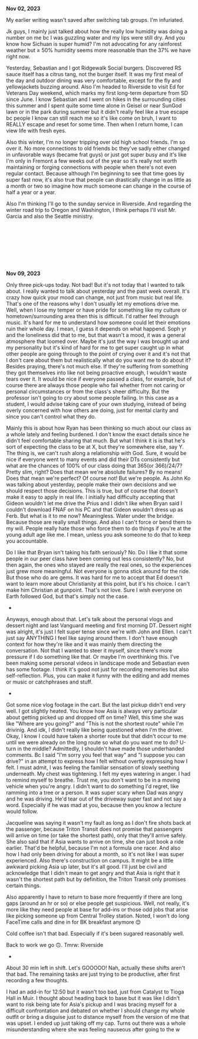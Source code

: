 **Nov 02, 2023**

My earlier writing wasn't saved after switching tab groups. I'm infuriated.

Jk guys, I mainly just talked about how the really low humidity was doing a number on me bc I was guzzling water and my lips were still dry. And you know how Sichuan is super humid? I'm not advocating for any rainforest weather but ≥ 50% humidity seems more reasonable than the 37% we have right now. 

Yesterday, Sebastian and I got Ridgewalk Social burgers. Discovered RS sauce itself has a citrus tang, not the burger itself. It was my first meal of the day and outdoor dining was very comfortable, except for the fly and yellowjackets buzzing around. Also I'm headed to Riverside to visit Ed for Veterans Day weekend, which marks my first long-term departure from SD since June. I know Sebastian and I went on hikes in the surrounding cities this summer and I spent quite some time alone in Geisel or near SunGod lawn or in the park during summer but it didn't really feel like a true escape bc people I know can still reach me so it's like come on bruh, I want to REALLY escape and reset for some time. Then when I return home, I can view life with fresh eyes. 

Also this winter, I'm no longer tripping over old high school friends. I'm so over it. No more connections to old friends bc they've sadly either changed in unfavorable ways (became frat guys) or just got super busy and it's like I'm only in Fremont a few weeks out of the year so it's really not worth maintaining or forging connections with people when there's not even regular contact. Because although I'm beginning to see that time goes by super fast now, it's also true that people can drastically change in as little as a month or two so imagine how much someone can change in the course of half a year or a year.

Also I'm thinking I'll go to the sunday service in Riverside. And regarding the winter road trip to Oregon and Washington, I think perhaps I'll visit Mr. Garcia and also the Seattle ministry. 


&nbsp;

&nbsp;

&nbsp;

&nbsp;

**Nov 09, 2023**

Only three pick-ups today. Not bad! But it's not today that I wanted to talk about. I really wanted to talk about yesterday and the past week overall. It's crazy how quick your mood can change, not just from music but real life. That's one of the reasons why I don't usually let my emotions drive me. Well, when I lose my temper or have pride for something like my culture or hometown/surrounding area then this is difficult. I'd rather feel through music. It's hard for me to understand how someone could let their emotions ruin their whole day. I mean, I guess it depends on what happend. Soph yr and the loneliness did that to me, but that wasn't a mood, it was a general atmosphere that loomed over. Maybe it's just the way I was brought up and my personality but it's kind of hard for me to get super caught up in what other people are going through to the point of crying over it and it's not that I don't care about them but realistically what do you want me to do about it? Besides praying, there's not much else. If they're suffering from something they got themselves into like not being proactive enough, I wouldn't waste tears over it. It would be nice if everyone passed a class, for example, but of course there are always those people who fail whether from not caring or personal circumstances or from the class's sheer difficulty. But the professor isn't going to cry about some people failing. In this case as a student, I would advise taking care of your own studying, instead of being overly concerned with how others are doing, just for mental clarity and since you can't control what they do. 

Mainly this is about how Ryan has been thinking so much about our class as a whole lately and feeling burdened. I don't know the exact details since he didn't feel comfortable sharing that much. But what I think it is is that he's sort of expecting the class to be at X, but they're somewhere else, say Y. The thing is, we can't rush along a relationship with God. Sure, it would be nice if everyone went to many events and did their DTs consistently but what are the chances of 100% of our class doing that 365(or 366)/24/7? Pretty slim, right? Does that mean we're absolute failures? By no means! Does that mean we're perfect? Of course not! But we're people. As John Ko was talking about yesterday, people make their own decisions and we should respect those decisions. This is true, but of course that doesn't make it easy to apply in real life. I initially had difficulty accepting that Gideon wouldn't let me drive the Prius and I didn't like when Bryan said I couldn't download FNAF on his PC and that Gideon wouldn't dress up as Ferb. But what is it to me now? Meaningless. Water under the bridge. Because those are really small things. And also I can't force or bend them to my will. People really hate those who force them to do things if you're at the young adult age like me. I mean, unless you ask someone to do that to keep you accountable.

Do I like that Bryan isn't taking his faith seriously? No. Do I like it that some people in our peer class have been coming out less consistently? No, but then again, the ones who stayed are really the real ones, so the experiences just grew more meaningful. Not everyone is gonna stick around for the ride. But those who do are gems. It was hard for me to accept that Ed doesn't want to learn more about Christianity at this point, but it's his choice. I can't make him Christian at gunpoint. That's not love. Sure I wish everyone on Earth followed God, but that's simply not the case.

-

Anyways, enough about that. Let's talk about the personal vlogs and dessert night and last Vanguard meeting and first morning DT. Dessert night was alright, it's just I felt super tense since we're with John and Ellen. I can't just say ANYTHING I feel like saying around them. I don't have enough context for how they're like and it was mainly them directing the conversation. Not that I wanted to steer it myself, since there's more pressure if I do something like that. Or maybe I'm overthinking this. I've been making some personal videos in landscape mode and Sebastian even has some footage. I think it's good not just for recording memories but also self-reflection. Plus, you can make it funny with the editing and add memes or music or catchphrases and stuff.

-

Got some nice vlog footage in the cart. But the last pickup didn't end very well. I got slightly heated. You know how Asia is always very particular about getting picked up and dropped off on time? Well, this time she was like "Where are you going?" and "This is not the shortest route" while I'm drivinig. And idk, I didn't really like being questioned when I'm the driver. Okay, I know I could have taken a shorter route but that didn't occur to me until we were already on the long route so what do you want me to do? U-turn in the middle? Admittedly, I shouldn't have made those underhanded comments. Bc I said "I'm sorry you feel that way" and "I suppose you can drive?" in an attempt to express how I felt without overtly expressing how I felt. I must admit, I was feeling the familiar sensation of slowly seething underneath. My chest was tightening. I felt my eyes watering in anger. I had to remind myself to breathe. Trust me, you don't want to be in a moving vehicle when you're angry. I didn't want to do something I'd regret, like ramming into a tree or a person. It was super scary when Dad was angry and he was driving. He'd tear out of the driveway super fast and not say a word. Especially if he was mad at you, because then you know a lecture would follow.

Jacqueline was saying it wasn't my fault as long as I don't fire shots back at the passenger, because Triton Transit does not promise that passengers will arrive on time (or take the shortest path), only that they'll arrive safely. She also said that if Asia wants to arrive on time, she can just book a ride earlier. That'd be helpful, because I'm not a formula one racer. And also how I had only been driving for about a month, so it's not like I was super experienced. Also there's construction on campus. It might be a little awkward picking Asia up later, but it's all good. I'll just be civil and acknowledge that I didn't mean to get angry and that Asia is right that it wasn't the shortest path but by definition, the Triton Transit only promises certain things.  

Also apparently I have to return to base more frequently if there are long gaps (around an hr or so) or else people get suspicious. Well, not really, it's more like they need people at base for add-ins or those odd jobs that arise like picking someone up from Central Trolley station. Noted, I won't do long FaceTime calls and dine in for BK breakfast anymore 😊

Cold coffee isn't that bad. Especially if it's been sugared reasonably well.

Back to work we go 🙃. Tmrw: Riverside

-

About 30 min left in shift. Let's GOOOOO! Nah, actually these shifts aren't that bad. The remaining tasks are just trying to be productive, after first recording a few thoughts. 

I had an add-in for 12:50 but it wasn't too bad, just from Catalyst to Tioga Hall in Muir. I thought about heading back to base but it was like I didn't want to risk being late for Asia's pickup and I was bracing myself for a difficult confrontation and debated on whether I should change my whole outfit or bring a disguise just to distance myself from the version of me that was upset. I ended up just taking off my cap. Turns out there was a whole misunderstanding where she was feeling nauseous after going to the w
